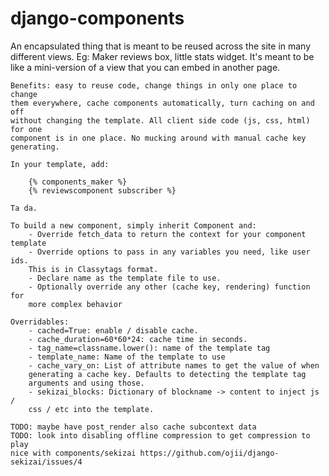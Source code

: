 django-components
=================

An encapsulated thing that is meant to be reused across the site in many
    different views. Eg: Maker reviews box, little stats widget. It's meant to
    be like a mini-version of a view that you can embed in another page.

    Benefits: easy to reuse code, change things in only one place to change
    them everywhere, cache components automatically, turn caching on and off
    without changing the template. All client side code (js, css, html) for one
    component is in one place. No mucking around with manual cache key
    generating.

    In your template, add:

        {% components_maker %}
        {% reviewscomponent subscriber %}

    Ta da.

    To build a new component, simply inherit Component and:
        - Override fetch_data to return the context for your component template
        - Override options to pass in any variables you need, like user ids.
        This is in Classytags format.
        - Declare name as the template file to use.
        - Optionally override any other (cache key, rendering) function for
        more complex behavior

    Overridables:
        - cached=True: enable / disable cache.
        - cache_duration=60*60*24: cache time in seconds.
        - tag_name=classname.lower(): name of the template tag
        - template_name: Name of the template to use
        - cache_vary_on: List of attribute names to get the value of when
        generating a cache key. Defaults to detecting the template tag
        arguments and using those.
        - sekizai_blocks: Dictionary of blockname -> content to inject js /
        css / etc into the template.

    TODO: maybe have post_render also cache subcontext data
    TODO: look into disabling offline compression to get compression to play
    nice with components/sekizai https://github.com/ojii/django-sekizai/issues/4

